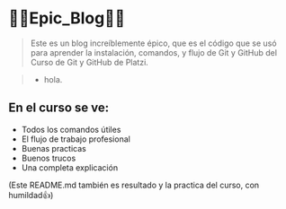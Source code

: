 # 🤯💥Epic_Blog🧨🤯
> Este es un blog increíblemente épico, que es el código que se usó para aprender la instalación, comandos, y flujo de Git y GitHub del Curso de Git y GitHub de Platzi.

> - hola.

## En el curso se ve:
* Todos los comandos útiles
* El flujo de trabajo profesional
* Buenas practicas
* Buenos trucos
* Una completa explicación

(Este README.md también es resultado y la practica del curso, con humildad👍)